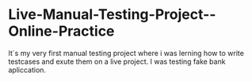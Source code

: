 # Live-Manual-Testing-Project--Online-Practice
It`s my very first manual testing project where i was lerning how to write testcases and exute them on a live project. 
I was testing fake bank apliccation. 
